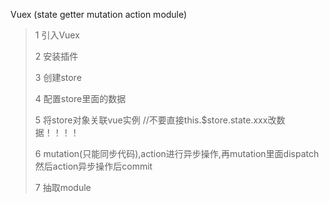 Vuex  (state  getter  mutation action module)

>1 引入Vuex
>
>2 安装插件
>
>3 创建store
>
>4 配置store里面的数据
>
>5 将store对象关联vue实例   //不要直接this.$store.state.xxx改数据！！！！
>
>6 mutation(只能同步代码),action进行异步操作,再mutation里面dispatch然后action异步操作后commit
>
>7 抽取module




